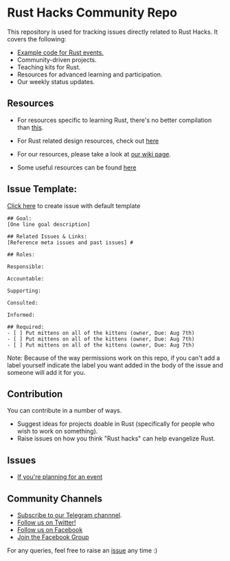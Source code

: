 # Rust Hacks Community Repo

This repository is used for tracking issues directly related to Rust Hacks. It covers the following:

* [Example code for Rust events.](/code_examples)
* Community-driven projects.
* Teaching kits for Rust.
* Resources for advanced learning and participation.
* Our weekly status updates.

## Resources

* For resources specific to learning Rust, there's no better compilation than [this](https://github.com/ctjhoa/rust-learning).

* For Rust related design resources, check out [here](https://github.com/rusthacks/OpenDesign)

* For our resources, please take a look at [our wiki page](https://github.com/rusthacks/rusthacks/wiki).
* Some useful resources can be found [here](/best_resources.md)

## Issue Template:

[Click here](https://github.com/rowdymehul/ZimbraEX/issues/new?template=default.md) to create issue with default template

```
## Goal: 
[One line goal description] 

## Related Issues & Links: 
[Reference meta issues and past issues] #

## Roles:

Responsible:

Accountable:

Supporting:

Consulted:

Informed: 

## Required: 
- [ ] Put mittens on all of the kittens (owner, Due: Aug 7th) 
- [ ] Put mittens on all of the kittens (owner, Due: Aug 7th) 
- [ ] Put mittens on all of the kittens (owner, Due: Aug 7th)
```
Note: Because of the way permissions work on this repo, if you can't add a label yourself indicate the label you want added in the body of the issue and someone will add it for you.

## Contribution

You can contribute in a number of ways.

 * Suggest ideas for projects doable in Rust (specifically for people who wish to work on something).
 * Raise issues on how you think "Rust hacks" can help evangelize Rust.

## Issues

 - [If you're planning for an event](https://github.com/rusthacks/rusthacks/issues/new?template=event.md)

## Community Channels
 * [Subscribe to our Telegram channnel](https://t.me/RustHacks).
 * [Follow us on Twitter!](https://twitter.com/rusthack)
 * [Follow us on Facebook](https://www.facebook.com/RustHacksOfficial/)
 * [Join the Facebook Group](https://www.facebook.com/groups/rusthacks)

For any queries, feel free to raise an [issue](https://github.com/rusthacks/rusthacks/issues/new) any time :)
